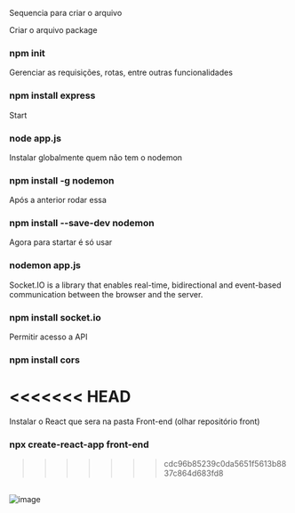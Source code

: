 Sequencia para criar o arquivo

Criar o arquivo package
### npm init

Gerenciar as requisições, rotas, entre outras funcionalidades
### npm install express

Start
### node app.js

Instalar globalmente quem não tem o nodemon
### npm install -g nodemon

Após a anterior rodar essa
### npm install --save-dev nodemon

Agora para startar é só usar
### nodemon app.js

Socket.IO is a library that enables real-time, bidirectional and event-based communication between the browser and the server.
### npm install socket.io

Permitir acesso a API
### npm install cors

<<<<<<< HEAD
=======
Instalar o React que sera na pasta Front-end (olhar repositório front)
### npx create-react-app front-end
>>>>>>> cdc96b85239c0da5651f5613b8837c864d683fd8


##
![image](https://user-images.githubusercontent.com/90827655/135187553-7154c399-fdea-446e-bc4b-aac04029d0e4.png)



